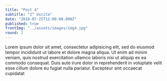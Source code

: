 ```yaml
---
title: "Post 4"
subtitle: "2^ Uscita"
date: "2018-07-25T12:00:00.000Z"
published: true
frontImg: "../assets/images/img4.jpg"
round: 2
---
```


Lorem ipsum dolor sit amet, consectetur adipisicing elit, sed do eiusmod tempor incididunt ut labore et dolore magna aliqua. Ut enim ad minim veniam, quis nostrud exercitation ullamco laboris nisi ut aliquip ex ea commodo consequat. Duis aute irure dolor in reprehenderit in voluptate velit esse cillum dolore eu fugiat nulla pariatur. Excepteur sint occaecat cupidatat
